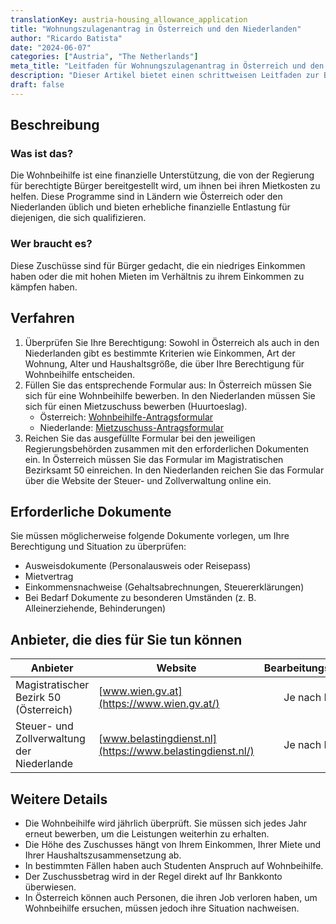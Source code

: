 ```yaml
---
translationKey: austria-housing_allowance_application
title: "Wohnungszulagenantrag in Österreich und den Niederlanden"
author: "Ricardo Batista"
date: "2024-06-07"
categories: ["Austria", "The Netherlands"]
meta_title: "Leitfaden für Wohnungszulagenantrag in Österreich und den Niederlanden"
description: "Dieser Artikel bietet einen schrittweisen Leitfaden zur Beantragung einer Wohnungszulage in Österreich und den Niederlanden"
draft: false
---
```


## Beschreibung
### Was ist das?
Die Wohnbeihilfe ist eine finanzielle Unterstützung, die von der Regierung für berechtigte Bürger bereitgestellt wird, um ihnen bei ihren Mietkosten zu helfen. Diese Programme sind in Ländern wie Österreich oder den Niederlanden üblich und bieten erhebliche finanzielle Entlastung für diejenigen, die sich qualifizieren.

### Wer braucht es?
Diese Zuschüsse sind für Bürger gedacht, die ein niedriges Einkommen haben oder die mit hohen Mieten im Verhältnis zu ihrem Einkommen zu kämpfen haben.

## Verfahren
1. Überprüfen Sie Ihre Berechtigung: Sowohl in Österreich als auch in den Niederlanden gibt es bestimmte Kriterien wie Einkommen, Art der Wohnung, Alter und Haushaltsgröße, die über Ihre Berechtigung für Wohnbeihilfe entscheiden.
2. Füllen Sie das entsprechende Formular aus: In Österreich müssen Sie sich für eine Wohnbeihilfe bewerben. In den Niederlanden müssen Sie sich für einen Mietzuschuss bewerben (Huurtoeslag).
   - Österreich: [Wohnbeihilfe-Antragsformular](http://www.wien.gv.at)
   - Niederlande: [Mietzuschuss-Antragsformular](https://www.belastingdienst.nl)
3. Reichen Sie das ausgefüllte Formular bei den jeweiligen Regierungsbehörden zusammen mit den erforderlichen Dokumenten ein. In Österreich müssen Sie das Formular im Magistratischen Bezirksamt 50 einreichen. In den Niederlanden reichen Sie das Formular über die Website der Steuer- und Zollverwaltung online ein.

## Erforderliche Dokumente
Sie müssen möglicherweise folgende Dokumente vorlegen, um Ihre Berechtigung und Situation zu überprüfen:
- Ausweisdokumente (Personalausweis oder Reisepass)
- Mietvertrag
- Einkommensnachweise (Gehaltsabrechnungen, Steuererklärungen)
- Bei Bedarf Dokumente zu besonderen Umständen (z. B. Alleinerziehende, Behinderungen)

## Anbieter, die dies für Sie tun können

| Anbieter        |     Website     |     Bearbeitungszeiten    |       Kosten      |
| --------------- | --------------- |  :-------------: | :-------------: |
| Magistratischer Bezirk 50 (Österreich) | [www.wien.gv.at](https://www.wien.gv.at/) |  Je nach Fall |   Keine Gebühr  |
| Steuer- und Zollverwaltung der Niederlande | [www.belastingdienst.nl](https://www.belastingdienst.nl/) | Je nach Fall | Keine Gebühr |

## Weitere Details
- Die Wohnbeihilfe wird jährlich überprüft. Sie müssen sich jedes Jahr erneut bewerben, um die Leistungen weiterhin zu erhalten.
- Die Höhe des Zuschusses hängt von Ihrem Einkommen, Ihrer Miete und Ihrer Haushaltszusammensetzung ab.
- In bestimmten Fällen haben auch Studenten Anspruch auf Wohnbeihilfe.
- Der Zuschussbetrag wird in der Regel direkt auf Ihr Bankkonto überwiesen.
- In Österreich können auch Personen, die ihren Job verloren haben, um Wohnbeihilfe ersuchen, müssen jedoch ihre Situation nachweisen.